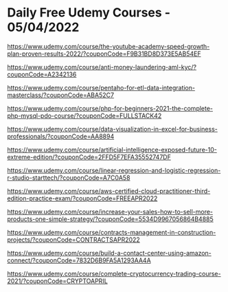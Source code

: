 # Daily Free Udemy Courses - 05/04/2022

https://www.udemy.com/course/the-youtube-academy-speed-growth-plan-proven-results-2022/?couponCode=F9B31BD8D373E5AB54EF
https://www.udemy.com/course/anti-money-laundering-aml-kyc/?couponCode=A2342136
https://www.udemy.com/course/pentaho-for-etl-data-integration-masterclass/?couponCode=ABA52C7
https://www.udemy.com/course/php-for-beginners-2021-the-complete-php-mysql-pdo-course/?couponCode=FULLSTACK42
https://www.udemy.com/course/data-visualization-in-excel-for-business-professionals/?couponCode=AA8894
https://www.udemy.com/course/artificial-intelligence-exposed-future-10-extreme-edition/?couponCode=2FFD5F7EFA35552747DF
https://www.udemy.com/course/linear-regression-and-logistic-regression-r-studio-starttech/?couponCode=A7C0A58
https://www.udemy.com/course/aws-certified-cloud-practitioner-third-edition-practice-exam/?couponCode=FREEAPR2022
https://www.udemy.com/course/increase-your-sales-how-to-sell-more-products-one-simple-strategy/?couponCode=5534D9967056864B4885
https://www.udemy.com/course/contracts-management-in-construction-projects/?couponCode=CONTRACTSAPR2022
https://www.udemy.com/course/build-a-contact-center-using-amazon-connect/?couponCode=7832D6B9FA5A1293AA4A
https://www.udemy.com/course/complete-cryptocurrency-trading-course-2021/?couponCode=CRYPTOAPRIL

